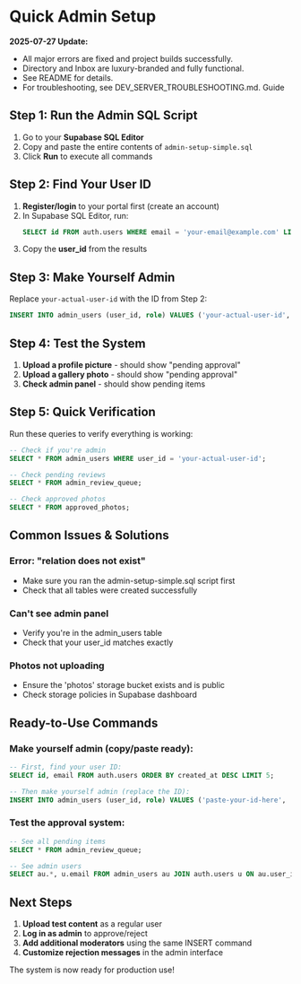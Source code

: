 # Quick Admin Setup

**2025-07-27 Update:**
- All major errors are fixed and project builds successfully.
- Directory and Inbox are luxury-branded and fully functional.
- See README for details.
- For troubleshooting, see DEV_SERVER_TROUBLESHOOTING.md.
 Guide

## Step 1: Run the Admin SQL Script

1. Go to your **Supabase SQL Editor**
2. Copy and paste the entire contents of `admin-setup-simple.sql`
3. Click **Run** to execute all commands

## Step 2: Find Your User ID

1. **Register/login** to your portal first (create an account)
2. In Supabase SQL Editor, run:
   ```sql
   SELECT id FROM auth.users WHERE email = 'your-email@example.com' LIMIT 1;
   ```
3. Copy the **user_id** from the results

## Step 3: Make Yourself Admin

Replace `your-actual-user-id` with the ID from Step 2:

```sql
INSERT INTO admin_users (user_id, role) VALUES ('your-actual-user-id', 'admin');
```

## Step 4: Test the System

1. **Upload a profile picture** - should show "pending approval"
2. **Upload a gallery photo** - should show "pending approval"
3. **Check admin panel** - should show pending items

## Step 5: Quick Verification

Run these queries to verify everything is working:

```sql
-- Check if you're admin
SELECT * FROM admin_users WHERE user_id = 'your-actual-user-id';

-- Check pending reviews
SELECT * FROM admin_review_queue;

-- Check approved photos
SELECT * FROM approved_photos;
```

## Common Issues & Solutions

### Error: "relation does not exist"
- Make sure you ran the admin-setup-simple.sql script first
- Check that all tables were created successfully

### Can't see admin panel
- Verify you're in the admin_users table
- Check that your user_id matches exactly

### Photos not uploading
- Ensure the 'photos' storage bucket exists and is public
- Check storage policies in Supabase dashboard

## Ready-to-Use Commands

### Make yourself admin (copy/paste ready):
```sql
-- First, find your user ID:
SELECT id, email FROM auth.users ORDER BY created_at DESC LIMIT 5;

-- Then make yourself admin (replace the ID):
INSERT INTO admin_users (user_id, role) VALUES ('paste-your-id-here', 'admin');
```

### Test the approval system:
```sql
-- See all pending items
SELECT * FROM admin_review_queue;

-- See admin users
SELECT au.*, u.email FROM admin_users au JOIN auth.users u ON au.user_id = u.id;
```

## Next Steps

1. **Upload test content** as a regular user
2. **Log in as admin** to approve/reject
3. **Add additional moderators** using the same INSERT command
4. **Customize rejection messages** in the admin interface

The system is now ready for production use!